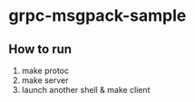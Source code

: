 # grpc-msgpack-sample

## How to run

1. make protoc
2. make server
3. launch another shell & make client